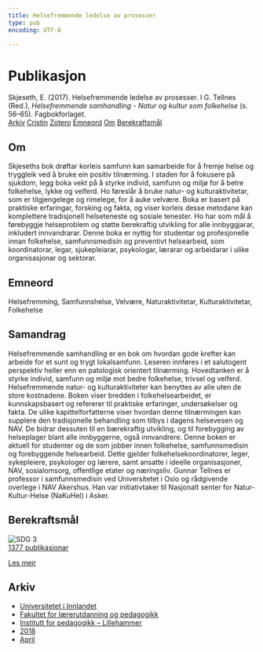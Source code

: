 ```yaml
---
title: Helsefremmende ledelse av prosesser
type: pub
encoding: UTF-8

---
```

<h1>Publikasjon</h1>
<article id="csl-bib-container-7JL4BQXE" class="csl-bib-container">
  <div class="csl-bib-body"> <div class="csl-entry">Skjeseth, E. (2017). Helsefremmende ledelse av prosesser. I G. Tellnes (Red.), <i>Helsefremmende samhandling - Natur og kultur som folkehelse</i> (s. 56–65). Fagbokforlaget.</div> </div>
  <div class="csl-bib-buttons">
    <a href="#taxonomy-article-7JL4BQXE" alt="archive" class="csl-bib-button">Arkiv</a>
    <a href="https://app.cristin.no/results/show.jsf?id=1582159" alt="Cristin" class="csl-bib-button">Cristin</a>
    <a href="http://zotero.org/groups/5881554/items/7JL4BQXE" alt="Zotero" class="csl-bib-button">Zotero</a>
    <a href="#keywords-article-7JL4BQXE" alt="keywords" class="csl-bib-button">Emneord</a>
    <a href="#about-article-7JL4BQXE" alt="about_pub" class="csl-bib-button">Om</a>
    <a href="#sdg-article-7JL4BQXE" alt="sdg" class="csl-bib-button">Berekraftsmål</a>
  </div>
  <div id="csl-bib-meta-container-7JL4BQXE"></div>
</article>
<div id="csl-bib-meta-7JL4BQXE" class="csl-bib-meta">
  <article id="about-article-7JL4BQXE" class="about_pub-article">
    <h1>Om</h1>
    Skjeseths bok drøftar korleis samfunn kan samarbeide for å fremje helse og tryggleik ved å bruke ein positiv tilnærming. I staden for å fokusere på sjukdom, legg boka vekt på å styrke individ, samfunn og miljø for å betre folkehelse, lykke og velferd. Ho føreslår å bruke natur- og kulturaktivitetar, som er tilgjengelege og rimelege, for å auke velvære. Boka er basert på praktiske erfaringar, forsking og fakta, og viser korleis desse metodane kan komplettere tradisjonell helseteneste og sosiale tenester. Ho har som mål å førebyggje helseproblem og støtte berekraftig utvikling for alle innbyggjarar, inkludert innvandrarar. Denne boka er nyttig for studentar og profesjonelle innan folkehelse, samfunnsmedisin og preventivt helsearbeid, som koordinatorar, legar, sjukepleiarar, psykologar, lærarar og arbeidarar i ulike organisasjonar og sektorar.
  </article>
  <article id="keywords-article-7JL4BQXE" class="keywords-article">
    <h1>Emneord</h1>
    Helsefremming, Samfunnshelse, Velvære, Naturaktivitetar, Kulturaktivitetar, Folkehelse
  </article>
  <article id="abstract-article-7JL4BQXE" class="abstract-article">
    <h1>Samandrag</h1>
    Helsefremmende samhandling er en bok om hvordan gode krefter kan arbeide for et sunt og trygt lokalsamfunn.  Leseren innføres i et salutogent perspektiv heller enn en patologisk orientert tilnærming. Hovedtanken er å styrke individ, samfunn og miljø mot bedre folkehelse, trivsel og velferd.  Helsefremmende natur- og kulturaktiviteter kan benyttes av alle uten de store kostnadene. Boken viser bredden i folkehelsearbeidet, er kunnskapsbasert og refererer til praktiske erfaringer, undersøkelser og fakta. 
De ulike kapittelforfatterne viser hvordan denne tilnærmingen kan supplere den tradisjonelle behandling som tilbys i dagens helsevesen og NAV. De bidrar dessuten til en bærekraftig utvikling, og til forebygging av helseplager blant alle innbyggerne, også innvandrere.  
Denne boken er aktuell for studenter og de som jobber innen folkehelse, samfunnsmedisin og forebyggende helsearbeid. Dette gjelder folkehelsekoordinatorer, leger, sykepleiere, psykologer og lærere, samt ansatte i ideelle organisasjoner, NAV, sosialomsorg, offentlige etater og næringsliv.   
Gunnar Tellnes er professor i samfunnsmedisin ved Universitetet i Oslo og rådgivende overlege i NAV Akershus. Han var initiativtaker til Nasjonalt senter for Natur-Kultur-Helse (NaKuHel) i Asker.
  </article>
  <article id="sdg-article-7JL4BQXE" class="sdg-article">
    <h1>Berekraftsmål</h1>
    <div class="sdg-container"><div id="sdg3" class="sdg">
        <img src="{{< params subfolder >}}images/sdg/sdg03_nn.png" class="image" alt="SDG 3">
        <div class="sdg-overlay">
          <a href="{{< params subfolder >}}nn/archive/?sdg=3#archive" class="sdg-publication-count"><span>1377</span> publikasjonar</a>
          <p><a href="https://fn.no/om-fn/fns-baerekraftsmaal/god-helse-og-livskvalitet?lang=nno-NO" class="sdg-read-more">Les meir</a></p>
        </div>
      </div></div>
  </article>
  <article id="taxonomy-article-7JL4BQXE" class="taxonomy-article">
    <h1>Arkiv</h1>
    <ul>
      <li><a href="{{< params subfolder >}}nn/archive/?key=3DCRN523">Universitetet i Innlandet</a></li>
      <li><a href="{{< params subfolder >}}nn/archive/?key=WYNZA47F">Fakultet for lærerutdanning og pedagogikk</a></li>
      <li><a href="{{< params subfolder >}}nn/archive/?key=L8MA547R">Institutt for pedagogikk – Lillehammer</a></li>
      <li><a href="{{< params subfolder >}}nn/archive/?key=X2Y974UN">2018</a></li>
      <li><a href="{{< params subfolder >}}nn/archive/?key=NSSNU9HI">April</a></li>
    </ul>
  </article>
</div>
